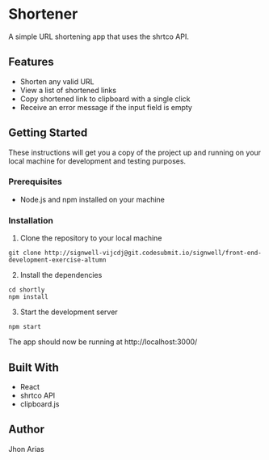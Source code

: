 # Shortener

A simple URL shortening app that uses the shrtco API.

## Features

- Shorten any valid URL
- View a list of shortened links
- Copy shortened link to clipboard with a single click
- Receive an error message if the input field is empty

## Getting Started

These instructions will get you a copy of the project up and running on your local machine for development and testing purposes.

### Prerequisites

- Node.js and npm installed on your machine

### Installation

1. Clone the repository to your local machine

```
git clone http://signwell-vijcdj@git.codesubmit.io/signwell/front-end-development-exercise-altumn
```

2. Install the dependencies

```
cd shortly
npm install
```

3. Start the development server

```
npm start
```

The app should now be running at http://localhost:3000/

## Built With

- React
- shrtco API
- clipboard.js

## Author
Jhon Arias
